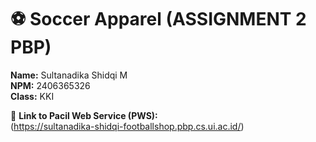 # ⚽ Soccer Apparel (ASSIGNMENT 2 PBP)

**Name:** Sultanadika Shidqi M  
**NPM:** 2406365326  
**Class:** KKI  

🔗 **Link to Pacil Web Service (PWS):**  
(https://sultanadika-shidqi-footballshop.pbp.cs.ui.ac.id/)





